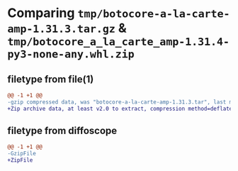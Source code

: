 # Comparing `tmp/botocore-a-la-carte-amp-1.31.3.tar.gz` & `tmp/botocore_a_la_carte_amp-1.31.4-py3-none-any.whl.zip`

## filetype from file(1)

```diff
@@ -1 +1 @@
-gzip compressed data, was "botocore-a-la-carte-amp-1.31.3.tar", last modified: Fri Jul 14 01:45:52 2023, max compression
+Zip archive data, at least v2.0 to extract, compression method=deflate
```

## filetype from diffoscope

```diff
@@ -1 +1 @@
-GzipFile
+ZipFile
```

